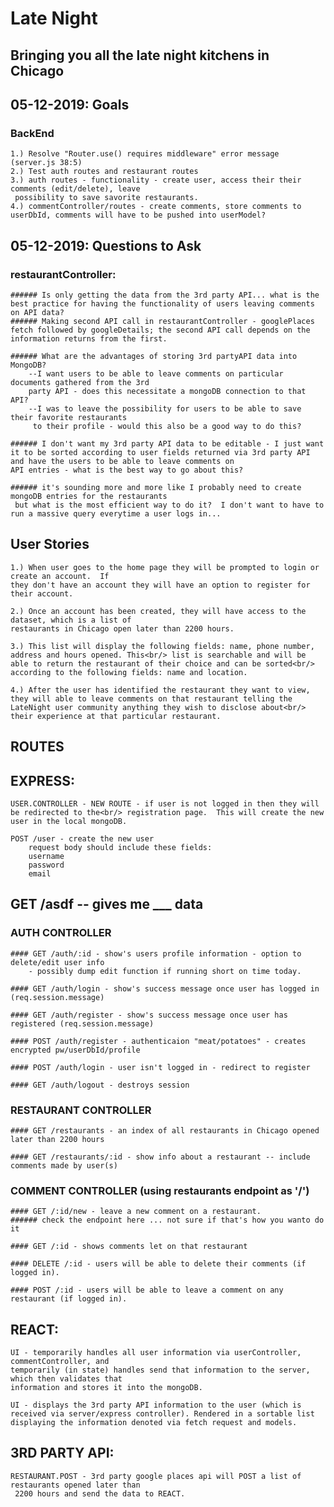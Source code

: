 #  Late Night
## Bringing you all the late night kitchens in Chicago

## 05-12-2019: Goals

### BackEnd

	1.) Resolve "Router.use() requires middleware" error message (server.js 38:5)
	2.) Test auth routes and restaurant routes
	3.) auth routes - functionality - create user, access their their comments (edit/delete), leave
	 possibility to save savorite restaurants.
	4.) commentController/routes - create comments, store comments to userDbId, comments will have to be pushed into userModel?

## 05-12-2019: Questions to Ask
### restaurantController:

	###### Is only getting the data from the 3rd party API... what is the best practice for having the functionality of users leaving comments on API data?
	###### Making second API call in restaurantController - googlePlaces fetch followed by googleDetails; the second API call depends on the information returns from the first.

	###### What are the advantages of storing 3rd partyAPI data into MongoDB?
		--I want users to be able to leave comments on particular documents gathered from the 3rd 
		party API - does this necessitate a mongoDB connection to that API?
		--I was to leave the possibility for users to be able to save their favorite restaurants 
		 to their profile - would this also be a good way to do this?

	###### I don't want my 3rd party API data to be editable - I just want it to be sorted according to user fields returned via 3rd party API and have the users to be able to leave comments on 
	API entries - what is the best way to go about this?

	###### it's sounding more and more like I probably need to create mongoDB entries for the restaurants
	 but what is the most efficient way to do it?  I don't want to have to run a massive query everytime a user logs in...

## User Stories

	1.) When user goes to the home page they will be prompted to login or create an account.  If 
	they don't have an account they will have an option to register for their account.

	2.) Once an account has been created, they will have access to the dataset, which is a list of
	restaurants in Chicago open later than 2200 hours.

	3.) This list will display the following fields: name, phone number, address and hours opened. This<br/> list is searchable and will be able to return the restaurant of their choice and can be sorted<br/> according to the following fields: name and location.

	4.) After the user has identified the restaurant they want to view, they will able to leave comments on that restaurant telling the LateNight user community anything they wish to disclose about<br/> their experience at that particular restaurant.

## ROUTES

## EXPRESS:

 	USER.CONTROLLER - NEW ROUTE - if user is not logged in then they will be redirected to the<br/> registration page.  This will create the new user in the local mongoDB.

 	POST /user - create the new user
 		request body should include these fields:
 		username
 		password
 		email


 ## GET /asdf -- gives me ___ data

### AUTH CONTROLLER

	#### GET /auth/:id - show's users profile information - option to delete/edit user info
		- possibly dump edit function if running short on time today.

	#### GET /auth/login - show's success message once user has logged in (req.session.message)

	#### GET /auth/register - show's success message once user has registered (req.session.message)

	#### POST /auth/register - authenticaion "meat/potatoes" - creates encrypted pw/userDbId/profile

	#### POST /auth/login - user isn't logged in - redirect to register

	#### GET /auth/logout - destroys session


### RESTAURANT CONTROLLER

	#### GET /restaurants - an index of all restaurants in Chicago opened later than 2200 hours

	#### GET /restaurants/:id - show info about a restaurant -- include comments made by user(s)

### COMMENT CONTROLLER (using restaurants endpoint as '/')

	#### GET /:id/new - leave a new comment on a restaurant.
	###### check the endpoint here ... not sure if that's how you wanto do it

	#### GET /:id - shows comments let on that restaurant

 	#### DELETE /:id - users will be able to delete their comments (if logged in).

 	#### POST /:id - users will be able to leave a comment on any restaurant (if logged in).



## REACT:
	UI - temporarily handles all user information via userController, commentController, and 
	temporarily (in state) handles send that information to the server, which then validates that 
	information and stores it into the mongoDB.

	UI - displays the 3rd party API information to the user (which is received via server/express controller). Rendered in a sortable list displaying the information denoted via fetch request and models.

## 3RD PARTY API:
	RESTAURANT.POST - 3rd party google places api will POST a list of restaurants opened later than
	 2200 hours and send the data to REACT.










<!-- googleAPI_key:  AIzaSyCbQ8Y7CHZUWrnEGUCqC8fNR4Kw1dfk5AE -->
